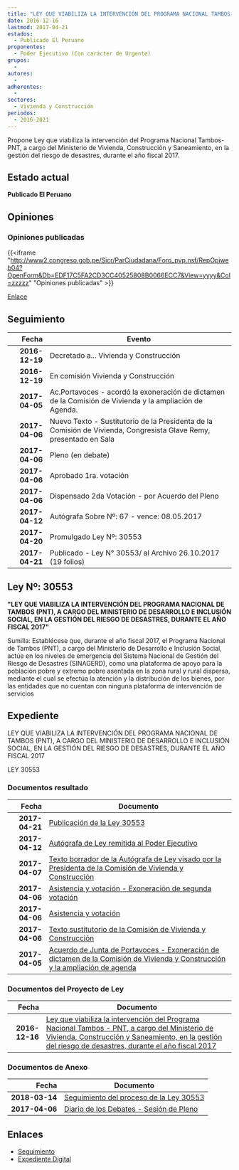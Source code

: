 ```yaml
---
title: "LEY QUE VIABILIZA LA INTERVENCIÓN DEL PROGRAMA NACIONAL TAMBOS-PNT, A CARGO DEL MINISTERIO DE VIVIENDA, CONSTRUCCIÓN Y SANEAMIENTO, EN LA GESTIÓN DEL RIESGO DE DESASTRES, DURANTE EL AÑO FISCAL 2017"
date: 2016-12-16
lastmod: 2017-04-21
estados: 
  - Publicado El Peruano
proponentes: 
  - Poder Ejecutivo (Con carácter de Urgente)
grupos: 
  - 
autores: 
  - 
adherentes: 
  - 
sectores: 
  - Vivienda y Construcción
periodos: 
  - 2016-2021
---
```


Propone Ley que viabiliza la intervención del Programa Nacional Tambos-PNT, a cargo del Ministerio de Vivienda, Construcción y Saneamiento, en la gestión del riesgo de desastres, durante el año fiscal 2017.


## Estado actual

**Publicado El Peruano**

## Opiniones

### Opiniones publicadas

{{<iframe "http://www2.congreso.gob.pe/Sicr/ParCiudadana/Foro_pvp.nsf/RepOpiweb04?OpenForm&Db=EDF17C5FA2CD3CC40525808B0066ECC7&View=yyyy&Col=zzzzz" "Opiniones publicadas" >}}

[Enlace](http://www2.congreso.gob.pe/Sicr/ParCiudadana/Foro_pvp.nsf/RepOpiweb04?OpenForm&Db=EDF17C5FA2CD3CC40525808B0066ECC7&View=yyyy&Col=zzzzz)

## Seguimiento

| Fecha | Evento |
|------:|--------|
| **2016-12-19** | Decretado a... Vivienda y Construcción|
| **2016-12-19** | En comisión Vivienda y Construcción|
| **2017-04-05** | Ac.Portavoces - acordó la exoneración de dictamen de la Comisión de Vivienda y la ampliación de Agenda.|
| **2017-04-06** | Nuevo Texto - Sustitutorio de la Presidenta de la Comisión de Vivienda, Congresista Glave Remy, presentado en Sala|
| **2017-04-06** | Pleno (en debate)|
| **2017-04-06** | Aprobado 1ra. votación|
| **2017-04-06** | Dispensado 2da Votación - por Acuerdo del Pleno|
| **2017-04-12** | Autógrafa Sobre Nº: 67 - vence: 08.05.2017|
| **2017-04-20** | Promulgado Ley Nº: 30553|
| **2017-04-21** | Publicado - Ley N° 30553/ al Archivo 26.10.2017 (19 folios)|

## Ley Nº: 30553

**"LEY QUE VIABILIZA LA INTERVENCIÓN DEL PROGRAMA NACIONAL DE TAMBOS (PNT), A CARGO DEL MINISTERIO DE DESARROLLO E INCLUSIÓN SOCIAL, EN LA GESTIÓN DEL RIESGO DE DESASTRES, DURANTE EL AÑO FISCAL 2017"**

Sumilla: Establécese que, durante el año fiscal 2017, el Programa Nacional de Tambos (PNT), a cargo del Ministerio de Desarrollo e Inclusión Social, actúe en los niveles de emergencia del Sistema Nacional de Gestión del Riesgo de Desastres (SINAGERD), como una plataforma de apoyo para la población pobre y extremo pobre asentada en la zona rural y rural dispersa, mediante el cual se efectúa la atención y la distribución de los bienes, por las entidades que no cuentan con ninguna plataforma de intervención de servicios


## Expediente

LEY QUE VIABILIZA LA INTERVENCIÓN DEL PROGRAMA NACIONAL DE TAMBOS (PNT), A CARGO DEL MINISTERIO DE DESARROLLO E INCLUSIÓN SOCIAL, EN LA GESTIÓN DEL RIESGO DE DESASTRES, DURANTE EL AÑO FISCAL 2017

LEY 30553


### Documentos resultado

| Fecha | Documento |
|------:|--------|
| **2017-04-21** | [Publicación de la Ley 30553](http://www.leyes.congreso.gob.pe/Documentos/2016_2021/ADLP/Normas_Legales/30553-LEY.pdf) |
| **2017-04-12** | [Autógrafa de Ley remitida al Poder Ejecutivo](http://www.leyes.congreso.gob.pe/Documentos/2016_2021/Autografas/Ley_y_de_Resolucion_Legislativa/AU0080420170412.PDF) |
| **2017-04-07** | [Texto borrador de la Autógrafa de Ley visado por la Presidenta de la Comisión de Vivienda y Construcción](http://www.leyes.congreso.gob.pe/Documentos/2016_2021/Texto_Borrador_de_Autografa/BAU0080420170407.PDF) |
| **2017-04-06** | [Asistencia y votación - Exoneración de segunda votación](http://www.leyes.congreso.gob.pe/Documentos/2016_2021/Asistencia_y_Votacion/Proyectos_de_Ley/Exoneracion_de_Segunda_Votacion/ESV0080420170406.PDF) |
| **2017-04-06** | [Asistencia y votación](http://www.leyes.congreso.gob.pe/Documentos/2016_2021/Asistencia_y_Votacion/Proyectos_de_Ley/AV0080420170406.PDF) |
| **2017-04-06** | [Texto sustitutorio de la Comisión de Vivienda y Construcción](http://www.leyes.congreso.gob.pe/Documentos/2016_2021/Texto_Sustitutorio/Proyectos_de_Ley/TS0080420170406.pdf) |
| **2017-04-05** | [Acuerdo de Junta de Portavoces - Exoneración de dictamen de la Comisión de Vivienda y Construcción y la ampliación de agenda](http://www.leyes.congreso.gob.pe/Documentos/2016_2021/Acuerdos/Junta_Portavoces/AJP0080420170405.PDF) |

### Documentos del Proyecto de Ley

| Fecha | Documento |
|------:|--------|
| **2016-12-16** | [Ley que viabiliza la intervención del Programa Nacional Tambos - PNT, a cargo del Ministerio de Vivienda, Construcción y Saneamiento, en la gestión del riesgo de desastres, durante el año fiscal 2017](http://www.leyes.congreso.gob.pe/Documentos/2016_2021/Proyectos_de_Ley_y_de_Resoluciones_Legislativas/PL0080420161216..pdf) |

### Documentos de Anexo

| Fecha | Documento |
|------:|--------|
| **2018-03-14** | [Seguimiento del proceso de la Ley 30553](http://www.leyes.congreso.gob.pe/Documentos/2016_2021/Seguimiento_de_Proyectos_de_Ley/00804PL_20180314.pdf) |
| **2017-04-06** | [Diario de los Debates - Sesión de Pleno](http://www2.congreso.gob.pe/Sicr/DiarioDebates/Publicad.nsf/SesionesPleno/05256D6E0073DFE9052580FB000716AD/$FILE/SLO-2016-4.pdf) |

## Enlaces 

- [Seguimiento](http://www2.congreso.gob.pe/Sicr/TraDocEstProc/CLProLey2016.nsf/f7fff46988ca05b1052578e100829cc7/85d51e169adf163e0525808b006e70ac?OpenDocument)
- [Expediente Digital](http://www2.congreso.gob.pehttp://www2.congreso.gob.pe/Sicr/TraDocEstProc/CLProLey2016.nsf/f7fff46988ca05b1052578e100829cc7/85d51e169adf163e0525808b006e70ac?OpenDocument&Click=05257FB7005EB655.eb71d0cf91d8294e05256cdf006b5706/$Body/0.1C6C)
